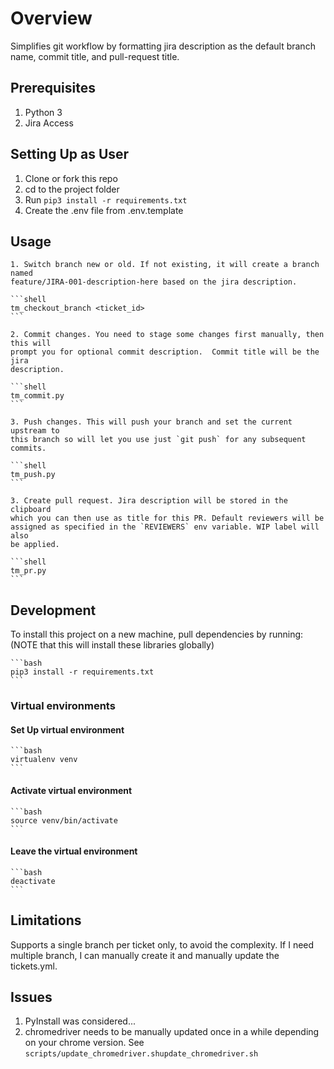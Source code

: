 # Overview

Simplifies git workflow by formatting jira description as the default branch name,
commit title, and pull-request title.

## Prerequisites

1. Python 3
2. Jira Access

## Setting Up as User

1. Clone or fork this repo
2. cd to the project folder
3. Run `pip3 install -r requirements.txt`
4. Create the .env file from .env.template

## Usage

    1. Switch branch new or old. If not existing, it will create a branch named
    feature/JIRA-001-description-here based on the jira description.

    ```shell
    tm_checkout_branch <ticket_id>
    ```

    2. Commit changes. You need to stage some changes first manually, then this will
    prompt you for optional commit description.  Commit title will be the jira
    description.

    ```shell
    tm_commit.py
    ```

    3. Push changes. This will push your branch and set the current upstream to
    this branch so will let you use just `git push` for any subsequent commits.

    ```shell
    tm_push.py
    ```

    3. Create pull request. Jira description will be stored in the clipboard
    which you can then use as title for this PR. Default reviewers will be
    assigned as specified in the `REVIEWERS` env variable. WIP label will also
    be applied.

    ```shell
    tm_pr.py
    ```

## Development

To install this project on a new machine, pull dependencies by running: (NOTE
that this will install these libraries globally)

    ```bash
    pip3 install -r requirements.txt
    ```

### Virtual environments

#### Set Up virtual environment

    ```bash
    virtualenv venv
    ```

#### Activate virtual environment

    ```bash
    source venv/bin/activate
    ```

#### Leave the virtual environment

    ```bash
    deactivate
    ```

## Limitations

Supports a single branch per ticket only, to avoid the complexity.
If I need multiple branch, I can manually create it and manually update the tickets.yml.

## Issues

1. PyInstall was considered...
2. chromedriver needs to be manually updated once in a while depending on your chrome version. See `scripts/update_chromedriver.shupdate_chromedriver.sh`
